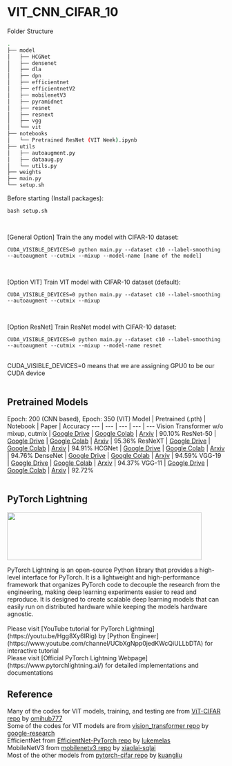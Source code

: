 # VIT_CNN_CIFAR_10

Folder Structure
```bash
.
├── model
│   ├── HCGNet
│   ├── densenet
│   ├── dla
│   ├── dpn
│   ├── efficientnet
│   ├── efficientnetV2
│   ├── mobilenetV3
│   ├── pyramidnet
│   ├── resnet
│   ├── resnext
│   ├── vgg
│   └── vit
├── notebooks
│   └── Pretrained ResNet (VIT Week).ipynb
├── utils
│   ├── autoaugment.py
│   ├── dataaug.py
│   └── utils.py
├── weights
├── main.py
└── setup.sh           
```

Before starting (Install packages):
```
bash setup.sh
```
</br>

[General Option] Train the any model with CIFAR-10 dataset:
```
CUDA_VISIBLE_DEVICES=0 python main.py --dataset c10 --label-smoothing --autoaugment --cutmix --mixup --model-name [name of the model]
```
</br>

[Option VIT] Train VIT model with CIFAR-10 dataset (default):
```
CUDA_VISIBLE_DEVICES=0 python main.py --dataset c10 --label-smoothing --autoaugment --cutmix --mixup
```
</br>

[Option ResNet] Train ResNet model with CIFAR-10 dataset:
```
CUDA_VISIBLE_DEVICES=0 python main.py --dataset c10 --label-smoothing --autoaugment --cutmix --mixup --model-name resnet
```
</br>
CUDA_VISIBLE_DEVICES=0 means that we are assigning GPU0 to be our CUDA device
</br>
</br>

## Pretrained Models
Epoch: 200 (CNN based), Epoch: 350 (VIT)
Model | Pretrained (.pth) | Notebook | Paper | Accuracy
--- | --- | --- | --- | ---
Vision Transformer w/o mixup, cutmix | [Google Drive](https://drive.google.com/file/d/1BWGIBBI32Ou25GugkdpRyNwzT7Grz0HH/view?usp=sharing) | [Google Colab](https://colab.research.google.com/drive/1vzxacSe-m5B709gvPl-DPDpxhMiqxI3U?usp=sharing) | [Arxiv](https://arxiv.org/pdf/2010.11929.pdf) | 90.10%
ResNet-50 | [Google Drive](https://drive.google.com/file/d/1FNsXhHEpEKiZQFgk8vBppmGIABEYXb88/view?usp=sharing) | [Google Colab](https://colab.research.google.com/drive/1NSBEJSnQ4wgt6_bvPPKlbyxASZcZgfH6?usp=sharing) | [Arxiv](https://arxiv.org/pdf/1512.03385.pdf) | 95.36%
ResNeXT | [Google Drive](https://drive.google.com/file/d/1LBn_AVSaQv1O0LaGN8JUWwwyFQ5_mIwl/view?usp=sharing) | [Google Colab](https://colab.research.google.com/drive/1yTg8EmAi2yVpKBthnh-S47sG6dPEoQxD?usp=sharing) | [Arxiv](https://arxiv.org/pdf/1611.05431.pdf) | 94.91%
HCGNet | [Google Drive](https://drive.google.com/file/d/1jNDtVZTB9DAWB9ZzaVUbF-sE2-LsMq1O/view?usp=sharing) | [Google Colab](https://colab.research.google.com/drive/10Ey9Dc2Va3b2O-L15a27AqOXj7cYtMtm?usp=sharing) | [Arxiv](https://arxiv.org/pdf/1908.09699.pdf) | 94.76%
DenseNet | [Google Drive](https://drive.google.com/file/d/1NVe2wwJLxL1XH1tbenrVU7iV5Tx3DuyL/view?usp=sharing) | [Google Colab](https://colab.research.google.com/drive/197uig6UEecpbLIswSKps4Fu4oaRN1yuS?usp=sharing) | [Arxiv](https://arxiv.org/pdf/1608.06993.pdf) | 94.59%
VGG-19 | [Google Drive](https://drive.google.com/file/d/1kNcRFOpmotVaKER9ThTpYIdWQg_p8_Ab/view?usp=sharing) | [Google Colab](https://colab.research.google.com/drive/1bxbpmPQsnb1DzwQGz1m9QTacUDwBkGh7?usp=sharing) | [Arxiv](https://arxiv.org/pdf/1409.1556.pdf) | 94.37%
VGG-11 | [Google Drive](https://drive.google.com/file/d/1h4C4WQHqVhGOHKyCkk41unA_A9Ao4R3h/view?usp=sharing) | [Google Colab](https://colab.research.google.com/drive/1DOPFU3J6_mxVDCvJLH9lBL1rbH84LGrD?usp=sharing) | [Arxiv](https://arxiv.org/pdf/1409.1556.pdf) | 92.72%
</br>
</br>

## PyTorch Lightning
<p align="left">
  <img src="https://miro.medium.com/max/1400/0*0oQ45rSs5strZlZs" width="450" height="111">
</p>
PyTorch Lightning is an open-source Python library that provides a high-level interface for PyTorch. It is a lightweight and high-performance framework that organizes PyTorch code to decouple the research from the engineering, making deep learning experiments easier to read and reproduce. It is designed to create scalable deep learning models that can easily run on distributed hardware while keeping the models hardware agnostic.</br>
</br>
Please visit [YouTube tutorial for PyTorch Lightning](https://youtu.be/Hgg8Xy6IRig) by [Python Engineer](https://www.youtube.com/channel/UCbXgNpp0jedKWcQiULLbDTA) for interactive tutorial
</br>
Please visit [Official PyTorch Lightning Webpage](https://www.pytorchlightning.ai/) for detailed implementations and documentations
</br>

## Reference
Many of the codes for VIT models, training, and testing are from [ViT-CIFAR repo](https://github.com/omihub777/ViT-CIFAR) by [omihub777](https://github.com/omihub777)</br>
Some of the codes for VIT models are from [vision_transformer repo](https://github.com/google-research/vision_transformer) by [google-research](https://github.com/google-research)</br>
EfficientNet from [EfficientNet-PyTorch repo](https://github.com/lukemelas/EfficientNet-PyTorch) by [lukemelas](https://github.com/lukemelas)</br>
MobileNetV3 from [mobilenetv3 repo](https://github.com/xiaolai-sqlai/mobilenetv3) by [xiaolai-sqlai](https://github.com/xiaolai-sqlai)</br>
Most of the other models from [pytorch-cifar repo](https://github.com/kuangliu/pytorch-cifar) by [kuangliu](https://github.com/kuangliu/pytorch-cifar)
